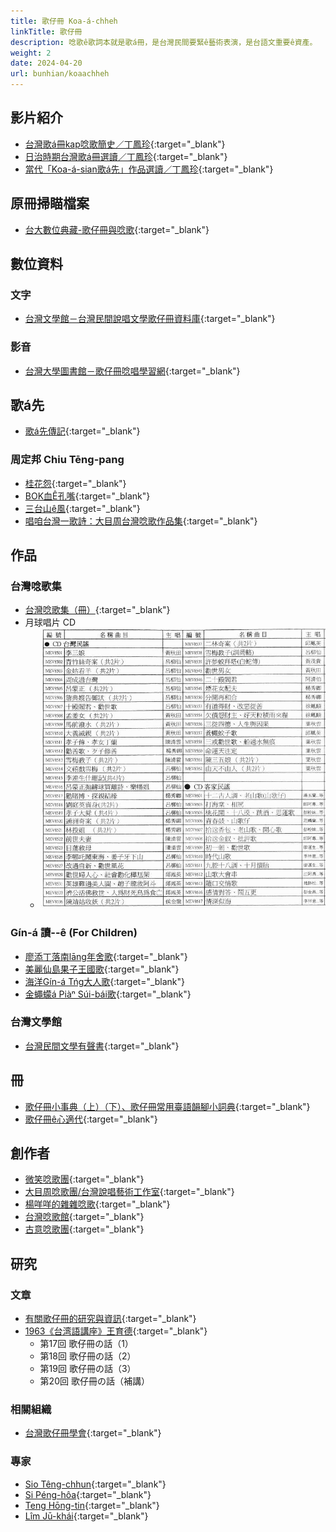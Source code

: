 ```yaml
---
title: 歌仔冊 Koa-á-chheh
linkTitle: 歌仔冊
description: 唸歌ê歌詞本就是歌á冊，是台灣民間要緊ê藝術表演，是台語文重要ê資產。
weight: 2
date: 2024-04-20
url: bunhian/koaachheh
---
```


## 影片紹介

- [台灣歌á冊kap唸歌簡史／丁鳳珍](https://www.youtube.com/watch?v=k6WdRj_gbQs&list=PLY6hOIPHm4CT5cv9GbChCt7_ZJLjvwtLq&index=1){:target="_blank"}
- [日治時期台灣歌á冊選讀／丁鳳珍](https://www.youtube.com/watch?v=uK5E9fhOxN8&list=PLY6hOIPHm4CT5cv9GbChCt7_ZJLjvwtLq&index=2){:target="_blank"}
- [當代「Koa-á-sian歌á先」作品選讀／丁鳳珍](https://www.youtube.com/watch?v=sS5uqqK-3sg&list=PLY6hOIPHm4CT5cv9GbChCt7_ZJLjvwtLq&index=3){:target="_blank"}

## 原冊掃瞄檔案

- [台大數位典藏-歌仔冊與唸歌](https://dl.lib.ntu.edu.tw/s/kua-a-tsheh/page/home){:target="_blank"}

## 數位資料

### 文字

- [台灣文學館－台灣民間說唱文學歌仔冊資料庫](https://db.nmtl.gov.tw/site4/s5/index){:target="_blank"}

### 影音

- [台灣大學圖書館－歌仔冊唸唱學習網](https://liamkua.lib.ntu.edu.tw/){:target="_blank"}

## 歌á先

- [歌á先傳記](https://db.nmtl.gov.tw/site4/s5/filelist?mid=3){:target="_blank"}

### 周定邦 Chiu Tēng-pang

- [桂花怨](https://www.facebook.com/watch/?v=951714548331697){:target="_blank"}
- [BOK血Ê孔嘴](https://www.youtube.com/watch?v=zm2ayn3d8EI){:target="_blank"}
- [三台山ê風](http://www.avanguard.com.tw/m/2001-1609-942140-1.php){:target="_blank"}
- [唱咱台灣一歌詩：大目周台灣唸歌作品集](https://orcd.co/singapoemabouttaiwan){:target="_blank"}

## 作品

### 台灣唸歌集

- [台灣唸歌集（冊）](https://www.nmtl.gov.tw/publicationmore?uid=176&pid=2272){:target="_blank"}
- 月球唱片 CD
  - ![](/images/koaachheh-goehkiuchhiunnphinn.jpg)

### Gín-á 讀--ê (For Children)

- [廖添丁落南lāng年舍歌](https://gpi.culture.tw/books/1010901816){:target="_blank"}
- [美麗仙島果子王國歌](https://gpi.culture.tw/books/1011001827){:target="_blank"}
- [海洋Gín-á Tńg大人歌](https://gpi.culture.tw/books/1011101618){:target="_blank"}
- [金蠅蠓á Piàⁿ Súi-bái歌](https://gpi.culture.tw/books/1011201577){:target="_blank"}

### 台灣文學館

- [台灣民間文學有聲書](https://www.nmtl.gov.tw/News_Content_Book.aspx?n=3852&s=138739){:target="_blank"}

## 冊

- [歌仔冊小事典（上）（下）、歌仔冊常用臺語韻腳小詞典](https://www.nmtl.gov.tw/News_Content_Book.aspx?n=3852&s=139111){:target="_blank"}
- [歌仔冊ê心適代](https://www.wunan.com.tw/bookdetail?NO=16783){:target="_blank"}

## 創作者

- [微笑唸歌團](https://www.facebook.com/taiwansmile){:target="_blank"}
- [大目周唸歌團/台灣說唱藝術工作室](https://www.facebook.com/apang.taioan){:target="_blank"}
- [楊咩咩的雜雜唸歌](https://www.facebook.com/profile.php?id=100083485653343){:target="_blank"}
- [台灣唸歌館](https://www.facebook.com/profile.php?id=100084202253814){:target="_blank"}
- [古意唸歌團](https://www.facebook.com/kooiliamkoathoan){:target="_blank"}

## 研究

### 文章

- [有關歌仔冊的研究與資訊](https://activityfile.nmtl.gov.tw/nmtldb/files/koaachheh/%E6%9C%89%E9%97%9C%E6%AD%8C%E4%BB%94%E5%86%8A%E7%9A%84%E7%A0%94%E7%A9%B6%E8%88%87%E8%B3%87%E8%A8%8A.pdf){:target="_blank"}
- [1963《台湾語講座》王育德](http://www.taiouan.com.tw/catalog/product_info.php?products_id=6204&osCsid=rl62an29tp5f72lu56j95obga3){:target="_blank"}
  - 第17回 歌仔冊の話（1）
  - 第18回 歌仔冊の話（2）
  - 第19回 歌仔冊の話（3）
  - 第20回 歌仔冊の話（補講）

### 相關組織

- [台灣歌仔冊學會](https://www.facebook.com/groups/247421081991458/){:target="_blank"}

### 專家

- [Sio Têng-chhun](https://www.facebook.com/tingtshun.siau){:target="_blank"}
- [Si Péng-hôa](https://www.facebook.com/peingsh){:target="_blank"}
- [Teng Hōng-tin](https://www.facebook.com/tenghongtin){:target="_blank"}
- [Lîm Jū-khái](https://www.facebook.com/jukhai.lim){:target="_blank"}
